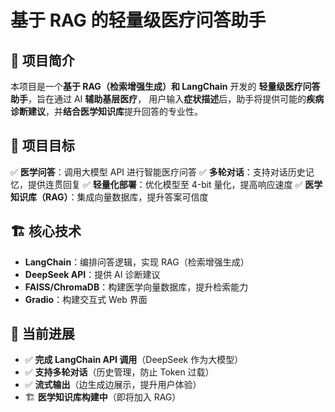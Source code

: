 # **基于 RAG 的轻量级医疗问答助手**

## 📌 **项目简介**
本项目是一个**基于 RAG（检索增强生成）和 LangChain** 开发的 **轻量级医疗问答助手**，旨在通过 AI **辅助基层医疗**，
用户输入**症状描述**后，助手将提供可能的**疾病诊断建议**，并**结合医学知识库**提升回答的专业性。

## 🎯 **项目目标**
✅ **医学问答**：调用大模型 API 进行智能医疗问答
✅ **多轮对话**：支持对话历史记忆，提供连贯回复
✅ **轻量化部署**：优化模型至 4-bit 量化，提高响应速度
✅ **医学知识库（RAG）**：集成向量数据库，提升答案可信度

## 🏗️ **核心技术**
- **LangChain**：编排问答逻辑，实现 RAG（检索增强生成）
- **DeepSeek API**：提供 AI 诊断建议
- **FAISS/ChromaDB**：构建医学向量数据库，提升检索能力
- **Gradio**：构建交互式 Web 界面

## 🚀 **当前进展**
- ✅ **完成 LangChain API 调用**（DeepSeek 作为大模型）
- ✅ **支持多轮对话**（历史管理，防止 Token 过载）
- ✅ **流式输出**（边生成边展示，提升用户体验）
- 🏗 **医学知识库构建中**（即将加入 RAG）


